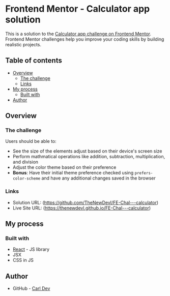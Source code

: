 # Frontend Mentor - Calculator app solution

This is a solution to the [Calculator app challenge on Frontend Mentor](https://www.frontendmentor.io/challenges/calculator-app-9lteq5N29). Frontend Mentor challenges help you improve your coding skills by building realistic projects.

## Table of contents

- [Overview](#overview)
  - [The challenge](#the-challenge)
  - [Links](#links)
- [My process](#my-process)
  - [Built with](#built-with)
- [Author](#author)

## Overview

### The challenge

Users should be able to:

- See the size of the elements adjust based on their device's screen size
- Perform mathmatical operations like addition, subtraction, multiplication, and division
- Adjust the color theme based on their preference
- **Bonus**: Have their initial theme preference checked using `prefers-color-scheme` and have any additional changes saved in the browser

### Links

- Solution URL: (https://github.com/TheNewDevl/FE-Chal---calculator)
- Live Site URL: (https://thenewdevl.github.io/FE-Chal---calculator)

## My process

### Built with

- [React](https://reactjs.org/) - JS library
- JSX
- CSS in JS

## Author

- GitHub - [Carl Dev](https://github.com/TheNewDevl)
